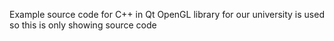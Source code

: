 Example source code for C++ in Qt 
OpenGL library for our university is used so this is only showing source code
